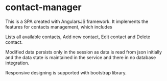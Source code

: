 # contact-manager

This is a SPA created with AngularsJS framework. It implements the features for contacts management, which includes

Lists all available contacts, Add new contact, Edit contact and Delete contact.

Modified data persists only in the session as data is read from json initially and the data state is maintained in the service
and there in no database integration.

Responsive designing is supported with bootstrap library.
